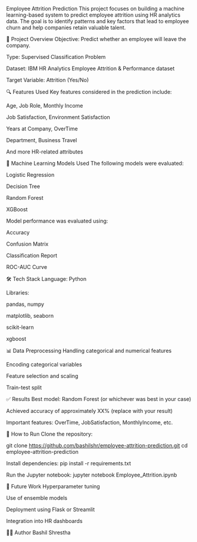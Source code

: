 Employee Attrition Prediction
This project focuses on building a machine learning-based system to predict employee attrition using HR analytics data. The goal is to identify patterns and key factors that lead to employee churn and help companies retain valuable talent.

📌 Project Overview
Objective: Predict whether an employee will leave the company.

Type: Supervised Classification Problem

Dataset: IBM HR Analytics Employee Attrition & Performance dataset

Target Variable: Attrition (Yes/No)

🔍 Features Used
Key features considered in the prediction include:

Age, Job Role, Monthly Income

Job Satisfaction, Environment Satisfaction

Years at Company, OverTime

Department, Business Travel

And more HR-related attributes

🧠 Machine Learning Models Used
The following models were evaluated:

Logistic Regression

Decision Tree

Random Forest

XGBoost

Model performance was evaluated using:

Accuracy

Confusion Matrix

Classification Report

ROC-AUC Curve

🛠️ Tech Stack
Language: Python

Libraries:

pandas, numpy

matplotlib, seaborn

scikit-learn

xgboost

📊 Data Preprocessing
Handling categorical and numerical features

Encoding categorical variables

Feature selection and scaling

Train-test split

✅ Results
Best model: Random Forest (or whichever was best in your case)

Achieved accuracy of approximately XX% (replace with your result)

Important features: OverTime, JobSatisfaction, MonthlyIncome, etc.

📁 How to Run
Clone the repository:

git clone https://github.com/bashilshr/employee-attrition-prediction.git
cd employee-attrition-prediction

Install dependencies:
pip install -r requirements.txt

Run the Jupyter notebook:
jupyter notebook Employee_Attrition.ipynb

📌 Future Work
Hyperparameter tuning

Use of ensemble models

Deployment using Flask or Streamlit

Integration into HR dashboards

🧑‍💻 Author
Bashil Shrestha


